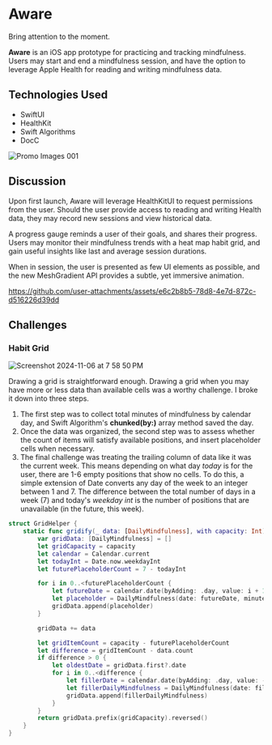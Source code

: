 # Aware
Bring attention to the moment.  

<b>Aware</b> is an iOS app prototype for practicing and tracking mindfulness. Users may start and end a mindfulness session, and have the option to leverage Apple Health for reading and writing mindfulness data.

## Technologies Used
- SwiftUI
- HealthKit
- Swift Algorithms
- DocC

![Promo Images 001](https://github.com/user-attachments/assets/c928a468-f8bb-4fd9-8121-81f6652dd90a)

## Discussion
Upon first launch, Aware will leverage HealthKitUI to request permissions from the user. Should the user provide access to reading and writing Health data, they may record new sessions and view historical data.

A progress gauge reminds a user of their goals, and shares their progress. Users may monitor their mindfulness trends with a heat map habit grid, and gain useful insights like last and average session durations.

When in session, the user is presented as few UI elements as possible, and the new MeshGradient API provides a subtle, yet immersive animation. 

https://github.com/user-attachments/assets/e6c2b8b5-78d8-4e7d-872c-d516226d39dd

## Challenges

### Habit Grid
![Screenshot 2024-11-06 at 7 58 50 PM](https://github.com/user-attachments/assets/3f84a43e-af60-469f-9302-342db5c078b0)

Drawing a grid is straightforward enough. Drawing a grid when you may have more or less data than available cells was a worthy challenge. I broke it down into three steps.

1. The first step was to collect total minutes of mindfulness by calendar day, and Swift Algorithm's <b>chunked(by:)</b> array method saved the day.
2. Once the data was organized, the second step was to assess whether the count of items will satisfy available positions, and insert placeholder cells when necessary.
3. The final challenge was treating the trailing column of data like it was the current week. This means depending on what day <i>today</i> is for the user, there are 1-6 empty positions that show no cells. To do this, a simple extension of Date converts any day of the week to an integer between 1 and 7. The difference between the total number of days in a week (7) and today's <i>weekday int</i> is the number of positions that are unavailable (in the future, this week). 

```swift
struct GridHelper {
    static func gridify(_ data: [DailyMindfulness], with capacity: Int) -> [DailyMindfulness] {
        var gridData: [DailyMindfulness] = []
        let gridCapacity = capacity
        let calendar = Calendar.current
        let todayInt = Date.now.weekdayInt
        let futurePlaceholderCount = 7 - todayInt

        for i in 0..<futurePlaceholderCount {
            let futureDate = calendar.date(byAdding: .day, value: i + 1, to: .now)!
            let placeholder = DailyMindfulness(date: futureDate, minutes: 0)
            gridData.append(placeholder)
        }

        gridData += data

        let gridItemCount = capacity - futurePlaceholderCount
        let difference = gridItemCount - data.count
        if difference > 0 {
            let oldestDate = gridData.first?.date
            for i in 0..<difference {
                let fillerDate = calendar.date(byAdding: .day, value: -(i + 1), to: oldestDate ?? .now)!
                let fillerDailyMindfulness = DailyMindfulness(date: fillerDate, minutes: 0)
                gridData.append(fillerDailyMindfulness)
            }
        }
        return gridData.prefix(gridCapacity).reversed()
    }
}
```

